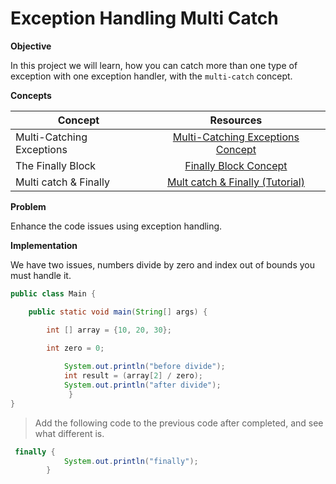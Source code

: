 # Exception Handling Multi Catch


**Objective**

In this project we will learn, how you can catch more than one type of exception with one exception handler, with the `multi-catch` concept.


**Concepts**

| Concept   |      Resources      |
|----------|:-------------:|
|Multi-Catching Exceptions|   [Multi-Catching Exceptions Concept](https://dev.java/learn/exceptions/catching-handling/#multi-catching)|
|The Finally Block | [Finally Block Concept](https://dev.java/learn/exceptions/catching-handling/#finally)  |
|Multi catch & Finally |[ Mult catch & Finally (Tutorial)](https://www.youtube.com/watch?v=X5urP793On8)|


**Problem**

Enhance the code issues using exception handling.

**Implementation**

 We have two issues, numbers divide by zero and index out of bounds you must handle it.
 

```java
public class Main {

    public static void main(String[] args) {

        int [] array = {10, 20, 30};

        int zero = 0;
     
            System.out.println("before divide");
            int result = (array[2] / zero);
            System.out.println("after divide");
             }
}
```
> Add the following code to the previous code after completed, and see what different is.


```java
 finally {
            System.out.println("finally");
        }
```
